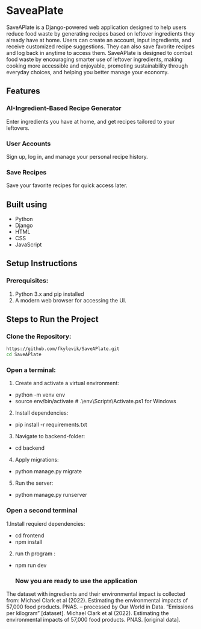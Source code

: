 # SaveaPlate

SaveAPlate  is a Django-powered web application designed to help users reduce food waste by generating recipes based on leftover ingredients they already have at home. Users can create an account, input ingredients, and receive customized recipe suggestions. 
They can also save favorite recipes and log back in anytime to access them.
SaveAPlate is designed to combat food waste by encouraging smarter use of leftover ingredients, making cooking more accessible and enjoyable, promoting sustainability through everyday choices, and helping you better manage your economy.

## Features
### AI-Ingredient-Based Recipe Generator
  Enter ingredients you have at home, and get recipes tailored to your leftovers.

### User Accounts
  Sign up, log in, and manage your personal recipe history.

### Save Recipes
  Save your favorite recipes for quick access later.

## Built using

- Python
- Django
- HTML
- CSS
- JavaScript

## Setup Instructions
### Prerequisites:
1. Python 3.x and pip installed
2. A modern web browser for accessing the UI.

## Steps to Run the Project
 
### Clone the Repository:
 ``` bash
https://github.com/fkylevik/SaveAPlate.git
cd SaveAPlate
```
### Open a terminal:
1. Create and activate a virtual environment:
- python -m venv env
- source env/bin/activate  # .\env\Scripts\Activate.ps1 for Windows 
2. Install dependencies:
- pip install -r requirements.txt
3. Navigate to backend-folder:
- cd backend 
4. Apply migrations:
- python manage.py migrate
5. Run the server:
- python manage.py runserver
### Open a second terminal 
1.Install requierd dependencies:
- cd frontend
- npm install 
2. run th program :
- npm run dev

  ### Now you are ready to use the application



The dataset with ingredients and their environmental impact is collected from:
Michael Clark et al (2022). Estimating the environmental impacts of 57,000 food products. PNAS. – processed by Our World in Data. “Emissions per kilogram” [dataset]. Michael Clark et al (2022). Estimating the environmental impacts of 57,000 food products. PNAS. [original data].





